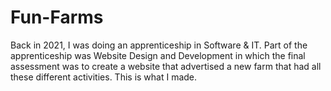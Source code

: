 # Fun-Farms

Back in 2021, I was doing an apprenticeship in Software & IT. Part of the apprenticeship was Website Design and Development in which the final assessment was to create a website that advertised a new farm that had all these different activities. This is what I made.
